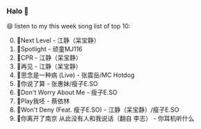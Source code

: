 

### Halo 👋

😄 listen to my this week song list of top 10:

0. 🌈Next Level - 江静（呆宝静）
1. 🌈Spotlight - 顽童MJ116
2. 🌈CPR - 江静（呆宝静）
3. 🌈再见 - 江静（呆宝静）
4. 🌈思念是一种病 (Live) - 张震岳/MC Hotdog
5. 🌈你说了算 - 张惠妹/瘦子E.SO
6. 🌈Don't Worry About Me - 瘦子E.SO
7. 🌈Play我呸 - 蔡依林
8. 🌈Won't Deny (Feat. 瘦子E.SO) - 江静（呆宝静）/瘦子E.SO
9. 🌈你离开了南京 从此没有人和我说话（翻自 李志） - 你耳机听什么

